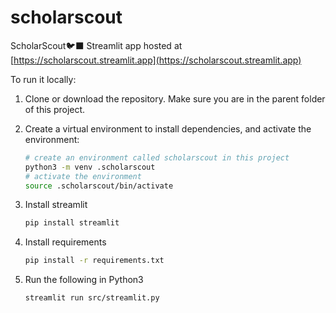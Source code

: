 # scholarscout

ScholarScout🐦‍⬛ Streamlit app hosted at [https://scholarscout.streamlit.app](https://scholarscout.streamlit.app)

To run it locally:

1. Clone or download the repository. Make sure you are in the parent folder of this project.


2. Create a virtual environment to install dependencies, and activate the environment:  

      ```sh
   # create an environment called scholarscout in this project
   python3 -m venv .scholarscout
   # activate the environment
   source .scholarscout/bin/activate
   ```

3. Install streamlit
	```sh
	pip install streamlit
	```

4. Install requirements
	```sh
	pip install -r requirements.txt
	```

4. Run the following in Python3
	```sh
	streamlit run src/streamlit.py
	```

